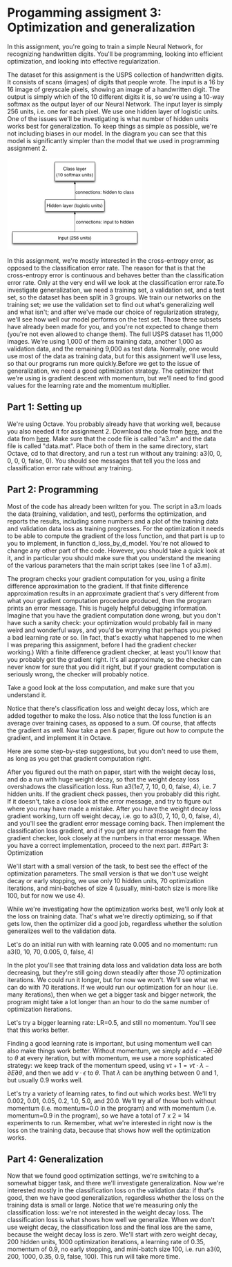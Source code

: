 # Progamming assigment 3: Optimization and generalization
In this assignment, you're going to train a simple Neural Network, for recognizing handwritten digits. You'll be programming, looking into efficient optimization, and looking into effective regularization.

The dataset for this assignment is the USPS collection of handwritten digits. It consists of scans (images) of digits that people wrote. The input is a 16 by 16 image of greyscale pixels, showing an image of a handwritten digit. The output is simply which of the 10 different digits it is, so we're using a 10-way softmax as the output layer of our Neural Network. The input layer is simply 256 units, i.e. one for each pixel. We use one hidden layer of logistic units. One of the issues we'll be investigating is what number of hidden units works best for generalization. To keep things as simple as possible, we're not including biases in our model. In the diagram you can see that this model is significantly simpler than the model that we used in programming assignment 2.

![](network.png)

In this assignment, we're mostly interested in the cross-entropy error, as opposed to the classification error rate. The reason for that is that the cross-entropy error is continuous and behaves better than the classification error rate. Only at the very end will we look at the classification error rate.To investigate generalization, we need a training set, a validation set, and a test set, so the dataset has been split in 3 groups. We train our networks on the training set; we use the validation set to find out what's generalizing well and what isn't; and after we've made our choice of regularization strategy, we'll see how well our model performs on the test set. Those three subsets have already been made for you, and you're not expected to change them (you're not even allowed to change them). The full USPS dataset has 11,000 images. We're using 1,000 of them as training data, another 1,000 as validation data, and the remaining 9,000 as test data. Normally, one would use most of the data as training data, but for this assignment we'll use less, so that our programs run more quickly.Before we get to the issue of generalization, we need a good optimization strategy. The optimizer that we're using is gradient descent with momentum, but we'll need to find good values for the learning rate and the momentum multiplier.

## Part 1: Setting up

We're using Octave. You probably already have that working well, because you also needed it for assignment 2. Download the code from [here](http://spark-public.s3.amazonaws.com/neuralnets/Programming%20Assignments/a3/a3.m), and the data from [here](http://spark-public.s3.amazonaws.com/neuralnets/Programming%20Assignments/a3/data.mat). Make sure that the code file is called "a3.m" and the data file is called "data.mat". Place both of them in the same directory, start Octave, cd to that directory, and run a test run without any training: a3(0, 0, 0, 0, 0, false, 0). You should see messages that tell you the loss and classification error rate without any training.

## Part 2: Programming

Most of the code has already been written for you. The script in a3.m loads the data (training, validation, and test), performs the optimization, and reports the results, including some numbers and a plot of the training data and validation data loss as training progresses. For the optimization it needs to be able to compute the gradient of the loss function, and that part is up to you to implement, in function d_loss_by_d_model. You're not allowed to change any other part of the code. However, you should take a quick look at it, and in particular you should make sure that you understand the meaning of the various parameters that the main script takes (see line 1 of a3.m).

The program checks your gradient computation for you, using a finite difference approximation to the gradient. If that finite difference approximation results in an approximate gradient that's very different from what your gradient computation procedure produced, then the program prints an error message. This is hugely helpful debugging information. Imagine that you have the gradient computation done wrong, but you don't have such a sanity check: your optimization would probably fail in many weird and wonderful ways, and you'd be worrying that perhaps you picked a bad learning rate or so. (In fact, that's exactly what happened to me when I was preparing this assignment, before I had the gradient checker working.) With a finite difference gradient checker, at least you'll know that you probably got the gradient right. It's all approximate, so the checker can never know for sure that you did it right, but if your gradient computation is seriously wrong, the checker will probably notice.

Take a good look at the loss computation, and make sure that you understand it.

Notice that there's classification loss and weight decay loss, which are added together to make the loss.
Also notice that the loss function is an average over training cases, as opposed to a sum. Of course, that affects the gradient as well.
Now take a pen & paper, figure out how to compute the gradient, and implement it in Octave.

Here are some step-by-step suggestions, but you don't need to use them, as long as you get that gradient computation right.

After you figured out the math on paper, start with the weight decay loss, and do a run with huge weight decay, so that the weight decay loss overshadows the classification loss. Run a3(1e7, 7, 10, 0, 0, false, 4), i.e. 7 hidden units. If the gradient check passes, then you probably did this right. If it doesn't, take a close look at the error message, and try to figure out where you may have made a mistake.
After you have the weight decay loss gradient working, turn off weight decay, i.e. go to a3(0, 7, 10, 0, 0, false, 4), and you'll see the gradient error message coming back.
Then implement the classification loss gradient, and if you get any error message from the gradient checker, look closely at the numbers in that error message. When you have a correct implementation, proceed to the next part.
##Part 3: Optimization

We'll start with a small version of the task, to best see the effect of the optimization parameters. The small version is that we don't use weight decay or early stopping, we use only 10 hidden units, 70 optimization iterations, and mini-batches of size 4 (usually, mini-batch size is more like 100, but for now we use 4).

While we're investigating how the optimization works best, we'll only look at the loss on training data. That's what we're directly optimizing, so if that gets low, then the optimizer did a good job, regardless whether the solution generalizes well to the validation data.

Let's do an initial run with with learning rate 0.005 and no momentum: run a3(0, 10, 70, 0.005, 0, false, 4)

In the plot you'll see that training data loss and validation data loss are both decreasing, but they're still going down steadily after those 70 optimization iterations. We could run it longer, but for now we won't. We'll see what we can do with 70 iterations. If we would run our optimization for an hour (i.e. many iterations), then when we get a bigger task and bigger network, the program might take a lot longer than an hour to do the same number of optimization iterations.

Let's try a bigger learning rate: LR=0.5, and still no momentum. You'll see that this works better.

Finding a good learning rate is important, but using momentum well can also make things work better. Without momentum, we simply add $ϵ⋅−∂E∂θ$ to $θ$ at every iteration, but with momentum, we use a more sophisticated strategy: we keep track of the momentum speed, using $vt+1=vt⋅λ−∂E∂θ$, and then we add $v⋅ϵ$ to $θ$. That $λ$ can be anything between 0 and 1, but usually 0.9 works well.

Let's try a variety of learning rates, to find out which works best. We'll try 0.002, 0.01, 0.05, 0.2, 1.0, 5.0, and 20.0. We'll try all of those both without momentum (i.e. momentum=0.0 in the program) and with momentum (i.e. momentum=0.9 in the program), so we have a total of 7 x 2 = 14 experiments to run. Remember, what we're interested in right now is the loss on the training data, because that shows how well the optimization works.

## Part 4: Generalization

Now that we found good optimization settings, we're switching to a somewhat bigger task, and there we'll investigate generalization. Now we're interested mostly in the classification loss on the validation data: if that's good, then we have good generalization, regardless whether the loss on the training data is small or large. Notice that we're measuring only the classification loss: we're not interested in the weight decay loss. The classification loss is what shows how well we generalize. When we don't use weight decay, the classification loss and the final loss are the same, because the weight decay loss is zero. We'll start with zero weight decay, 200 hidden units, 1000 optimization iterations, a learning rate of 0.35, momentum of 0.9, no early stopping, and mini-batch size 100, i.e. run a3(0, 200, 1000, 0.35, 0.9, false, 100). This run will take more time.